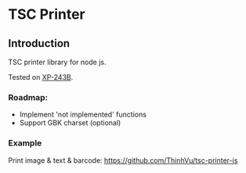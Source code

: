 # TSC Printer

## Introduction
TSC printer library for node js.

Tested on [XP-243B](https://www.xprintertech.com/xp-243b-1). 

### Roadmap:
- Implement 'not implemented' functions 
- Support GBK charset (optional)


### Example
Print image & text & barcode:
https://github.com/ThinhVu/tsc-printer-js
